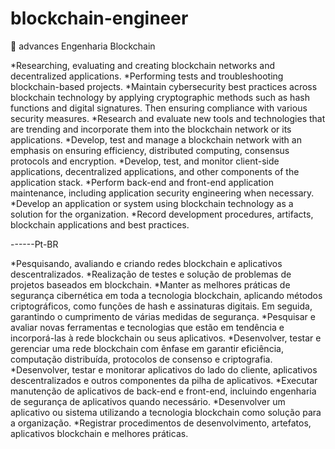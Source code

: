 # blockchain-engineer

:rocket: advances Engenharia Blockchain

*Researching, evaluating and creating blockchain networks and decentralized applications.
*Performing tests and troubleshooting blockchain-based projects.
*Maintain cybersecurity best practices across blockchain technology by applying cryptographic methods such as hash functions and digital signatures. Then ensuring compliance with various security measures.
*Research and evaluate new tools and technologies that are trending and incorporate them into the blockchain network or its applications.
*Develop, test and manage a blockchain network with an emphasis on ensuring efficiency, distributed computing, consensus protocols and encryption.
*Develop, test, and monitor client-side applications, decentralized applications, and other components of the application stack.
*Perform back-end and front-end application maintenance, including application security engineering when necessary.
*Develop an application or system using blockchain technology as a solution for the organization.
*Record development procedures, artifacts, blockchain applications and best practices.

------Pt-BR

*Pesquisando, avaliando e criando redes blockchain e aplicativos descentralizados.
*Realização de testes e solução de problemas de projetos baseados em blockchain. 
*Manter as melhores práticas de segurança cibernética em toda a tecnologia blockchain, aplicando métodos criptográficos, como funções de hash e assinaturas digitais. Em seguida, garantindo o cumprimento de várias medidas de segurança. 
*Pesquisar e avaliar novas ferramentas e tecnologias que estão em tendência e incorporá-las à rede blockchain ou seus aplicativos. 
*Desenvolver, testar e gerenciar uma rede blockchain com ênfase em garantir eficiência, computação distribuída, protocolos de consenso e criptografia.
*Desenvolver, testar e monitorar aplicativos do lado do cliente, aplicativos descentralizados e outros componentes da pilha de aplicativos.
*Executar manutenção de aplicativos de back-end e front-end, incluindo engenharia de segurança de aplicativos quando necessário.
*Desenvolver um aplicativo ou sistema utilizando a tecnologia blockchain como solução para a organização.
*Registrar procedimentos de desenvolvimento, artefatos, aplicativos blockchain e melhores práticas.
